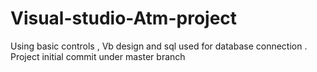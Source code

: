 # Visual-studio-Atm-project
Using basic controls , Vb design and sql used for database connection .
Project initial commit under master branch 
